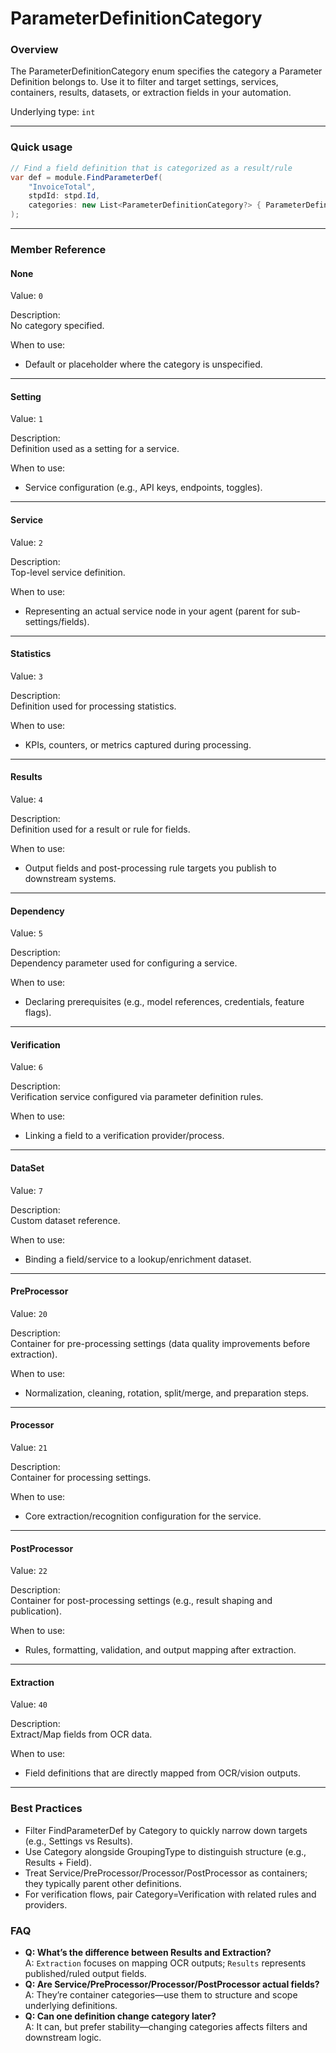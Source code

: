 # ParameterDefinitionCategory

### Overview

The ParameterDefinitionCategory enum specifies the category a Parameter Definition belongs to. Use it to filter and target settings, services, containers, results, datasets, or extraction fields in your automation.

Underlying type: `int`

***

### Quick usage

```csharp
// Find a field definition that is categorized as a result/rule
var def = module.FindParameterDef(
    "InvoiceTotal",
    stpdId: stpd.Id,
    categories: new List<ParameterDefinitionCategory?> { ParameterDefinitionCategory.Results }
);
```

***

### Member Reference

#### None

Value: `0`

Description:  
No category specified.

When to use:

* Default or placeholder where the category is unspecified.

***

#### Setting

Value: `1`

Description:  
Definition used as a setting for a service.

When to use:

* Service configuration (e.g., API keys, endpoints, toggles).

***

#### Service

Value: `2`

Description:  
Top-level service definition.

When to use:

* Representing an actual service node in your agent (parent for sub-settings/fields).

***

#### Statistics

Value: `3`

Description:  
Definition used for processing statistics.

When to use:

* KPIs, counters, or metrics captured during processing.

***

#### Results

Value: `4`

Description:  
Definition used for a result or rule for fields.

When to use:

* Output fields and post-processing rule targets you publish to downstream systems.

***

#### Dependency

Value: `5`

Description:  
Dependency parameter used for configuring a service.

When to use:

* Declaring prerequisites (e.g., model references, credentials, feature flags).

***

#### Verification

Value: `6`

Description:  
Verification service configured via parameter definition rules.

When to use:

* Linking a field to a verification provider/process.

***

#### DataSet

Value: `7`

Description:  
Custom dataset reference.

When to use:

* Binding a field/service to a lookup/enrichment dataset.

***

#### PreProcessor

Value: `20`

Description:  
Container for pre-processing settings (data quality improvements before extraction).

When to use:

* Normalization, cleaning, rotation, split/merge, and preparation steps.

***

#### Processor

Value: `21`

Description:  
Container for processing settings.

When to use:

* Core extraction/recognition configuration for the service.

***

#### PostProcessor

Value: `22`

Description:  
Container for post-processing settings (e.g., result shaping and publication).

When to use:

* Rules, formatting, validation, and output mapping after extraction.

***

#### Extraction

Value: `40`

Description:  
Extract/Map fields from OCR data.

When to use:

* Field definitions that are directly mapped from OCR/vision outputs.

***

### Best Practices

* Filter FindParameterDef by Category to quickly narrow down targets (e.g., Settings vs Results).
* Use Category alongside GroupingType to distinguish structure (e.g., Results + Field).
* Treat Service/PreProcessor/Processor/PostProcessor as containers; they typically parent other definitions.
* For verification flows, pair Category=Verification with related rules and providers.

### FAQ

* **Q: What’s the difference between Results and Extraction?**  
A: `Extraction` focuses on mapping OCR outputs; `Results` represents published/ruled output fields.
* **Q: Are Service/PreProcessor/Processor/PostProcessor actual fields?**  
A: They’re container categories—use them to structure and scope underlying definitions.
* **Q: Can one definition change category later?**  
A: It can, but prefer stability—changing categories affects filters and downstream logic.

